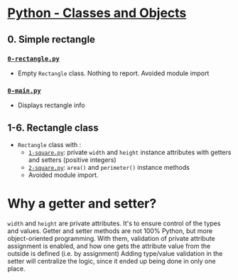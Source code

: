 # [Python - Classes and Objects](https://intranet.hbtn.io/projects/2125)

## 0. Simple rectangle
### [`0-rectangle.py`](0-rectangle.py)
* Empty `Rectangle` class. Nothing to report. Avoided module import
### [`0-main.py`](0-main.py)
* Displays rectangle info

## 1-6. Rectangle class
* `Rectangle` class with :
    * [`1-square.py`](1-square.py): private `width` and `height` instance attributes with getters and setters (positive integers)
    * [`2-square.py`](2-square.py): `area()` and `perimeter()` instance methods
    * Avoided module import.

# Why a getter and setter?
`width` and `height` are private attributes. It's to ensure control of the types and values. Getter and setter methods are not 100% Python, but more object-oriented programming. With them, validation of private attribute assignment is enabled, and how one gets the attribute value from the outside is defined (i.e. by assignment) Adding type/value validation in the setter will centralize the logic, since it ended up being done in only one place.
